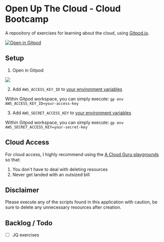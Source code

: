
# Open Up The Cloud - Cloud Bootcamp

A repository of exercises for learning about the cloud, using [Gitpod.io](https://gitpod.io/).

[![Open in Gitpod](https://gitpod.io/button/open-in-gitpod.svg)](https://gitpod.io/#https://github.com/openupthecloud/cloud-bootcamp)

## Setup 

1. Open in Gitpod

<a href="https://gitpod.io/#https://github.com/openupthecloud/cloud-bootcamp"><img src="https://gitpod.io/button/open-in-gitpod.svg"/></a>

2. Add `AWS_ACCESS_KEY_ID` to [your environment variables](https://www.gitpod.io/docs/environment-variables)

Within Gitpod workspace, you can simply execute: `gp env AWS_ACCESS_KEY_ID=your-access-key`

3. Add `AWS_SECRET_ACCESS_KEY` to [your environment variables](https://www.gitpod.io/docs/environment-variables)

Within Gitpod workspace, you can simply execute: `gp env AWS_SECRET_ACCESS_KEY=your-secret-key`

## Cloud Access

For cloud access, I highly recommend using the [A Cloud Guru playgrounds](https://acloudguru.com/platform/cloud-sandbox-playgrounds) so that: 

1. You don't have to deal with deleting resources
2. Never get landed with an outsized bill

## Disclaimer

Please execute any of the scripts found in this application with caution, be sure to delete any unnecessary resources after creation. 

## Backlog / Todo

- [ ] JQ exercises
